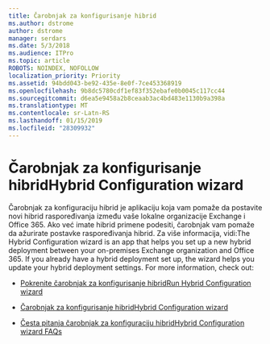 ```yaml
---
title: Čarobnjak za konfigurisanje hibrid
ms.author: dstrome
author: dstrome
manager: serdars
ms.date: 5/3/2018
ms.audience: ITPro
ms.topic: article
ROBOTS: NOINDEX, NOFOLLOW
localization_priority: Priority
ms.assetid: 94bdd043-be92-435e-8e0f-7ce453368919
ms.openlocfilehash: 9b8dc5780cdf1ef83f352ebafe0b0045c117cc44
ms.sourcegitcommit: d6ea5e9458a2b8ceaab3ac4bd483e1130b9a398a
ms.translationtype: MT
ms.contentlocale: sr-Latn-RS
ms.lasthandoff: 01/15/2019
ms.locfileid: "28309932"
---
```

# <a name="hybrid-configuration-wizard"></a><span data-ttu-id="c540f-102">Čarobnjak za konfigurisanje hibrid</span><span class="sxs-lookup"><span data-stu-id="c540f-102">Hybrid Configuration wizard</span></span>

<span data-ttu-id="c540f-p101">Čarobnjak za konfiguraciju hibrid je aplikaciju koja vam pomaže da postavite novi hibrid raspoređivanja između vaše lokalne organizacije Exchange i Office 365. Ako već imate hibrid primene podesiti, čarobnjak vam pomaže da ažurirate postavke raspoređivanja hibrid. Za više informacija, vidi:</span><span class="sxs-lookup"><span data-stu-id="c540f-p101">The Hybrid Configuration wizard is an app that helps you set up a new hybrid deployment between your on-premises Exchange organization and Office 365. If you already have a hybrid deployment set up, the wizard helps you update your hybrid deployment settings. For more information, check out:</span></span>
  
- [<span data-ttu-id="c540f-106">Pokrenite čarobnjak za konfigurisanje hibrid</span><span class="sxs-lookup"><span data-stu-id="c540f-106">Run Hybrid Configuration wizard</span></span>](https://technet.microsoft.com/en-us/library/mt595788%28v=exchg.150%29.aspx)
    
- [<span data-ttu-id="c540f-107">Čarobnjak za konfigurisanje hibrid</span><span class="sxs-lookup"><span data-stu-id="c540f-107">Hybrid Configuration wizard</span></span>](https://technet.microsoft.com/en-us/library/hh529921%28v=exchg.150%29.aspx)
    
- [<span data-ttu-id="c540f-108">Česta pitanja čarobnjak za konfiguraciju hibrid</span><span class="sxs-lookup"><span data-stu-id="c540f-108">Hybrid Configuration wizard FAQs</span></span>](https://technet.microsoft.com/en-us/library/mt488940%28v=exchg.150%29.aspx)
    

